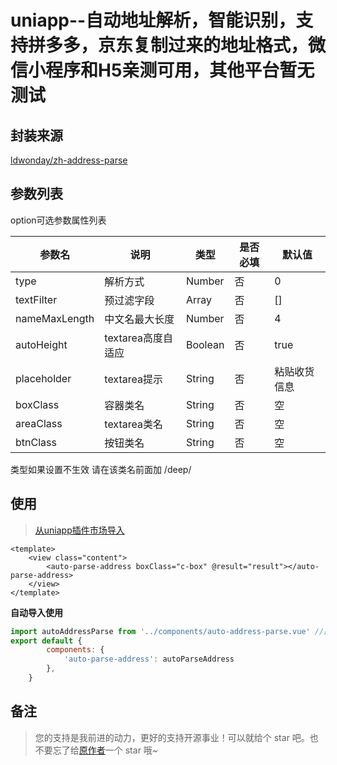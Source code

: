 uniapp--自动地址解析，智能识别，支持拼多多，京东复制过来的地址格式，微信小程序和H5亲测可用，其他平台暂无测试
===========

## 封装来源

[ldwonday/zh-address-parse](https://ext.dcloud.net.cn/plugin?id=7738)

## 参数列表

option可选参数属性列表

|参数名|说明|类型|是否必填|默认值|
|----|----|----|----|----|
|type|解析方式|Number|否|0|
|textFilter|预过滤字段|Array|否|[]|
|nameMaxLength|中文名最大长度|Number|否|4|
|autoHeight|textarea高度自适应|Boolean|否|true|
|placeholder|textarea提示|String|否|粘贴收货信息|
|boxClass|容器类名|String|否|空|
|areaClass|textarea类名|String|否|空|
|btnClass|按钮类名|String|否|空|

类型如果设置不生效 请在该类名前面加 /deep/
## 使用

>[从uniapp插件市场导入](https://ext.dcloud.net.cn/)

```vue
<template>
	<view class="content">
		<auto-parse-address boxClass="c-box" @result="result"></auto-parse-address>
	</view>
</template>
```
**自动导入使用**
```js
import autoAddressParse from '../components/auto-address-parse.vue' //路径修改为自己的实际路径
export default {
		components: {
			'auto-parse-address': autoParseAddress
		},
	}
```

## 备注
> 您的支持是我前进的动力，更好的支持开源事业！可以就给个 star 吧。也不要忘了给[原作者](https://github.com/ldwonday/zh-address-parse)一个 star 哦~
